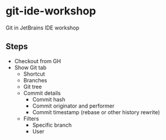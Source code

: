# git-ide-workshop
Git in JetBrains IDE workshop

## Steps
* Checkout from GH
* Show Git tab
  * Shortcut
  * Branches
  * Git tree
  * Commit details
    * Commit hash 
    * Commit originator and performer
    * Commit timestamp (rebase or other history rewrite) 
  * Filters
    * Specific branch
    * User
